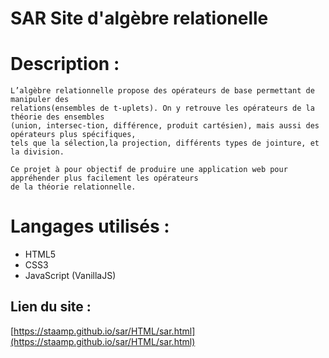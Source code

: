 # SAR Site d'algèbre relationelle



# Description :
	L’algèbre relationnelle propose des opérateurs de base permettant de manipuler des
	relations(ensembles de t-uplets). On y retrouve les opérateurs de la théorie des ensembles
	(union, intersec-tion, différence, produit cartésien), mais aussi des opérateurs plus spécifiques,
	tels que la sélection,la projection, différents types de jointure, et la division.
	
	Ce projet à pour objectif de produire une application web pour appréhender plus facilement les opérateurs 
	de la théorie relationnelle.


# Langages utilisés : 

+ HTML5
+ CSS3
+ JavaScript (VanillaJS)


## Lien du site :
[https://staamp.github.io/sar/HTML/sar.html](https://staamp.github.io/sar/HTML/sar.html)

